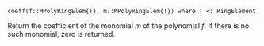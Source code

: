 ```
coeff(f::MPolyRingElem{T}, m::MPolyRingElem{T}) where T <: RingElement
```

Return the coefficient of the monomial $m$ of the polynomial $f$. If there is no such monomial, zero is returned.
